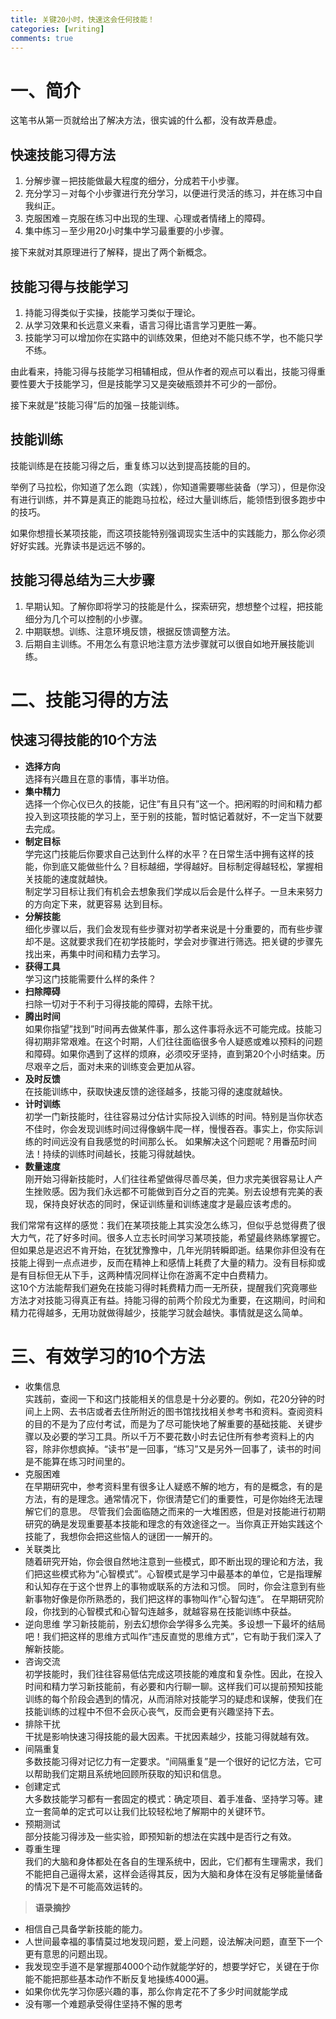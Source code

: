 ```yaml
---
title: 关键20小时，快速这会任何技能！
categories: [writing]
comments: true
---
```


# 一、简介
这笔书从第一页就给出了解决方法，很实诚的什么都，没有故弄悬虚。
## 快速技能习得方法
1. 分解步骤－把技能做最大程度的细分，分成若干小步骤。  
2. 充分学习－对每个小步骤进行充分学习，以便进行灵活的练习，并在练习中自我纠正。
3. 克服困难－克服在练习中出现的生理、心理或者情绪上的障碍。  
4. 集中练习－至少用20小时集中学习最重要的小步骤。

接下来就对其原理进行了解释，提出了两个新概念。
## **技能习得与技能学习**
1. 持能习得类似于实操，技能学习类似于理论。  
2. 从学习效果和长远意义来看，语言习得比语言学习更胜一筹。  
3. 技能学习可以增加你在实路中的训练效果，但绝对不能只练不学，也不能只学不练。

由此看来，持能习得与技能学习相辅相成，但从作者的观点可以看出，技能习得重要性要大于技能学习，但是技能学习又是突破瓶颈并不可少的一部份。

接下来就是”技能习得”后的加强－技能训练。
## **技能训练**  
技能训练是在技能习得之后，重复练习以达到提高技能的目的。

举例了马拉松，你知道了怎么跑（实践），你知道需要哪些装备（学习），但是你没有进行训练，并不算是真正的能跑马拉松，经过大量训练后，能领悟到很多跑步中的技巧。

如果你想擅长某项技能，而这项技能特别强调现实生活中的实践能力，那么你必须好好实践。光靠读书是远远不够的。
## 技能习得总结为三大步骤  
1. 早期认知。了解你即将学习的技能是什么，探索研究，想想整个过程，把技能细分为几个可以控制的小步骤。  
2. 中期联想。训练、注意环境反馈，根据反馈调整方法。  
3. 后期自主训练。不用怎么有意识地注意方法步骤就可以很自如地开展技能训练。  

# 二、技能习得的方法
## 快速习得技能的10个方法
* **选择方向**  
选择有兴趣且在意的事情，事半功倍。  
* **集中精力**  
选择一个你心仪已久的技能，记住”有且只有”这一个。把闲暇的时间和精力都投入到这项技能的学习上，至于别的技能，暂时惦记着就好，不一定当下就要去完成。
* **制定目标**  
学完这门技能后你要求自己达到什么样的水平？在日常生活中拥有这样的技能，你到底又能做些什么？目标越细，学得越好。目标制定得越轻松，掌握相关技能的速度就越快。  
制定学习目标让我们有机会去想象我们学成以后会是什么样子。一旦未来努力的方向定下来，就更容易 达到目标。
* **分解技能**  
细化步骤以后，我们会发现有些步骤对初学者来说是十分重要的，而有些步骤却不是。这就要求我们在初学技能时，学会对步骤进行筛选。把关键的步骤先找出来，再集中时间和精力去学习。  
* **获得工具**    
学习这门技能需要什么样的条件？
* **扫除障碍**   
扫除一切对于不利于习得技能的障碍，去除干扰。
* **腾出时间**  
如果你指望”找到”时间再去做某件事，那么这件事将永远不可能完成。技能习得初期非常艰难。在这个时期，人们往往面临很多令人疑惑或难以预料的问题和障碍。如果你遇到了这样的烦麻，必须咬牙坚持，直到第20个小时结束。历尽艰辛之后，面对未来的训练变会更加从容。
* **及时反馈**  
在技能训练中，获取快速反馈的途径越多，技能习得的速度就越快。
* **计时训练**  
初学一门新技能时，往往容易过分估计实际投入训练的时间。特别是当你状态不佳时，你会发现训练时间过得像蜗牛爬一样，慢慢吞吞。事实上，你实际训练的时间远没有自我感觉的时间那么长。
如果解决这个问题呢？用番茄时间法！持续的训练时间越长，技能习得就越快。
* **数量速度**  
刚开始习得新技能时，人们往往希望做得尽善尽美，但力求完美很容易让人产生挫败感。因为我们永远都不可能做到百分之百的完美。别去设想有完美的表现，保持良好状态的同时，保证训练量和训练速度才是最应该考虑的。  

我们常常有这样的感觉：我们在某项技能上其实没怎么练习，但似乎总觉得费了很大力气，花了好多时间。很多人立志长时间学习某项技能，希望最终熟练掌握它。但如果总是迟迟不肯开始，在犹犹豫豫中，几年光阴转瞬即逝。结果你非但没有在技能上得到一点点进步，反而在精神上和感情上耗费了大量的精力。没有目标抑或是有目标但无从下手，这两种情况同样让你在游离不定中白费精力。  
这10个方法能帮我们避免在技能习得时耗费精力而一无所获，提醒我们究竟哪些方法才对技能习得真正有益。持能习得的前两个阶段尤为重要，在这期间，时间和精力花得越多，无用功就做得越少，技能学习就会越快。事情就是这么简单。



# 三、有效学习的10个方法  
* 收集信息  
实践前，查阅一下和这门技能相关的信息是十分必要的。例如，花20分钟的时间上上网、去书店或者去住所附近的图书馆找找相关参考书和资料。查阅资料的目的不是为了应付考试，而是为了尽可能快地了解重要的基础技能、关键步骤以及必要的学习工具。所以千万不要花数小时去记住所有参考资料上的内容，除非你想疯掉。“读书”是一回事，“练习”又是另外一回事了，读书的时间是不能算在练习时间里的。
* 克服困难  
在早期研究中，参考资料里有很多让人疑惑不解的地方，有的是概念，有的是方法，有的是理念。通常情况下，你很清楚它们的重要性，可是你始终无法理解它们的意思。
尽管我们会面临随之而来的一大堆困惑，但是对技能进行初期研究的确是发现重要基本技能和理念的有效途径之一。当你真正开始实践这个技能了，我想你会把这些恼人的谜团一一解开的。
* 关联类比  
随着研究开始，你会很自然地注意到一些模式，即不断出现的理论和方法，我们把这些模式称为“心智模式”。心智模式是学习中最基本的单位，它是指理解和认知存在于这个世界上的事物或联系的方法和习惯。
同时，你会注意到有些新事物好像是你所熟悉的，我们把这样的事物叫作“心智勾连”。
在早期研究阶段，你找到的心智模式和心智勾连越多，就越容易在技能训练中获益。
* 逆向思维
学习新技能前，别去幻想你会学得多么完美。多设想一下最坏的结局吧！我们把这样的思维方式叫作“违反直觉的思维方式”，它有助于我们深入了解新技能。  
* 咨询交流  
初学技能时，我们往往容易低估完成这项技能的难度和复杂性。因此，在投入时间和精力学习新技能前，有必要和内行聊一聊。这样我们可以提前预知技能训练的每个阶段会遇到的情况，从而消除对技能学习的疑虑和误解，使我们在技能训练的过程中不但不会灰心丧气，反而会更有兴趣坚持下去。
* 排除干扰  
干扰是影响快速习得技能的最大因素。干扰因素越少，技能习得就越有效。
* 间隔重复  
多数技能习得对记忆力有一定要求。“间隔重复”是一个很好的记忆方法，它可以帮助我们定期且系统地回顾所获取的知识和信息。
* 创建定式  
大多数技能学习都有一套固定的模式：确定项目、着手准备、坚持学习等。建立一套简单的定式可以让我们比较轻松地了解期中的关键环节。
* 预期测试  
部分技能习得涉及一些实验，即预知新的想法在实践中是否行之有效。
* 尊重生理  
我们的大脑和身体都处在各自的生理系统中，因此，它们都有生理需求，我们不能把自己逼得太紧，这样会适得其反，因为大脑和身体在没有足够能量储备的情况下是不可能高效运转的。


> **语录摘抄**  
* 相信自己具备学新技能的能力。
* 人世间最幸福的事情莫过地发现问题，爱上问题，设法解决问题，直至下一个更有意思的问题出现。
* 我发现空手道不是掌握那4000个动作就能学好的，想要学好它，关键在于你能不能把那些基本动作不断反复地操练4000遍。
* 如果你优先学习你感兴趣的事，那么你肯定花不了多少时间就能学成
* 没有哪一个难题承受得住坚持不懈的思考
